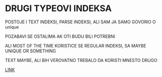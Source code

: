 # DRUGI TYPEOVI INDEKSA

POSTOJE I TEXT INDEKSI, PARSE INDEKSI, ALI SAM JA SAMO GOVORIO O unique

POZABAVI SE OSTALIMA AK OTI BUDU BILI POTREBNI

ALI MOST OF THE TIME KORISTICE SE REGULAR INDEKSI, SA MAYBE UNIQUE OR SOMETHING

TEXT MAYBE, ALI BIH VEROVATNO TREBALO DA KORISTI MNESTO DRUGO

[LINK](https://docs.mongodb.com/manual/indexes/)
